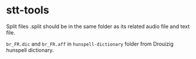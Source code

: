 # stt-tools

Split files .split should be in the same folder as its related audio file and text file.


``br_FR.dic`` and ``br_FR.aff`` in ``hunspell-dictionary`` folder from Drouizig hunspell dictionary.
